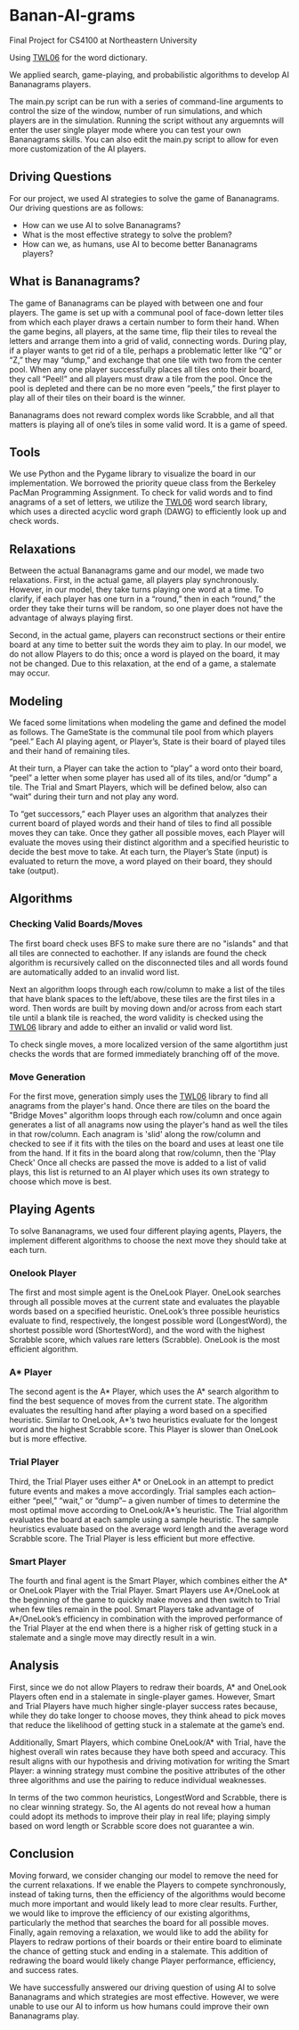 # Banan-AI-grams

Final Project for CS4100 at Northeastern University

Using [TWL06](https://github.com/fogleman/TWL06) for the word dictionary.

We applied search, game-playing, and probabilistic algorithms to develop AI Bananagrams players. 

The main.py script can be run with a series of command-line arguments to control the size of the window, number of run simulations, and which players are in the simulation. Running the script without any arguemnts will enter the user single player mode where you can test your own Bananagrams skills.
You can also edit the main.py script to allow for even more customization of the AI players.

## Driving Questions
For our project, we used AI strategies to solve the game of Bananagrams. Our driving questions are as follows: 
* How can we use AI to solve Bananagrams?
* What is the most effective strategy to solve the problem? 
* How can we, as humans, use AI to become better Bananagrams players? 

## What is Bananagrams? 

The game of Bananagrams can be played with between one and four players. The game is set up with a communal pool of face-down letter tiles from which each player draws a certain number to form their hand. When the game begins, all players, at the same time, flip their tiles to reveal the letters and arrange them into a grid of valid, connecting words. During play, if a player wants to get rid of a tile, perhaps a problematic letter like “Q” or “Z,” they may “dump,” and exchange that one tile with two from the center pool. When any one player successfully places all tiles onto their board, they call “Peel!” and all players must draw a tile from the pool. Once the pool is depleted and there can be no more even “peels,” the first player to play all of their tiles on their board is the winner. 

Bananagrams does not reward complex words like Scrabble, and all that matters is playing all of one’s tiles in some valid word. It is a game of speed. 

## Tools 
We use Python and the Pygame library to visualize the board in our implementation. We borrowed the priority queue class from the Berkeley PacMan Programming Assignment. To check for valid words and to find anagrams of a set of letters, we utilize the [TWL06](https://github.com/fogleman/TWL06) word search library, which uses a directed acyclic word graph (DAWG) to efficiently look up and check words. 

## Relaxations 
Between the actual Bananagrams game and our model, we made two relaxations. 
First, in the actual game, all players play synchronously. However, in our model, they take turns playing one word at a time. To clarify, if each player has one turn in a “round,” then in each “round,” the order they take their turns will be random, so one player does not have the advantage of always playing first. 

Second, in the actual game, players can reconstruct sections or their entire board at any time to better suit the words they aim to play. In our model, we do not allow Players to do this; once a word is played on the board, it may not be changed. Due to this relaxation, at the end of a game, a stalemate may occur. 

## Modeling 
We faced some limitations when modeling the game and defined the model as follows. 
The GameState is the communal tile pool from which players “peel.” Each AI playing agent, or Player’s, State is their board of played tiles and their hand of remaining tiles. 

At their turn, a Player can take the action to “play” a word onto their board, “peel” a letter when some player has used all of its tiles, and/or “dump” a tile. The Trial and Smart Players, which will be defined below, also can “wait” during their turn and not play any word. 

To “get successors,” each Player uses an algorithm that analyzes their current board of played words and their hand of tiles to find all possible moves they can take. Once they gather all possible moves, each Player will evaluate the moves using their distinct algorithm and a specified heuristic to decide the best move to take. At each turn, the Player’s State (input) is evaluated to return the move, a word played on their board, they should take (output). 

## Algorithms

### Checking Valid Boards/Moves
The first board check uses BFS to make sure there are no "islands" and that all tiles are connected to eachother. If any islands are found the check algorithm is recursively called on the disconnected tiles and all words found are automatically added to an invalid word list.

Next an algorithm loops through each row/column to make a list of the tiles that have blank spaces to the left/above, these tiles are the first tiles in a word. Then words are built by moving down and/or across from each start tile until a blank tile is reached, the word validity is checked using the [TWL06](https://github.com/fogleman/TWL06) library and adde to either an invalid or valid word list.

To check single moves, a more localized version of the same algortithm just checks the words that are formed immediately branching off of the move.

### Move Generation
For the first move, generation simply uses the [TWL06](https://github.com/fogleman/TWL06) library to find all anagrams from the player's hand. Once there are tiles on the board the "Bridge Moves" algorithm loops through each row/column and once again generates a list of all anagrams now using the player's hand as well the tiles in that row/column. Each anagram is 'slid' along the row/column and checked to see if it fits with the tiles on the board and uses at least one tile from the hand. If it fits in the board along that row/column, then the 'Play Check' Once all checks are passed the move is added to a list of valid plays, this list is returned to an AI player which uses its own strategy to choose which move is best.

## Playing Agents
To solve Bananagrams, we used four different playing agents, Players, the implement different algorithms to choose the next move they should take at each turn. 

### Onelook Player
The first and most simple agent is the OneLook Player. OneLook searches through all possible moves at the current state and evaluates the playable words based on a specified heuristic. OneLook’s three possible heuristics evaluate to find, respectively, the longest possible word (LongestWord), the shortest possible word (ShortestWord), and the word with the highest Scrabble score, which values rare letters (Scrabble). OneLook is the most efficient algorithm. 

### A* Player
The second agent is the A* Player, which uses the A* search algorithm to find the best sequence of moves from the current state. The algorithm evaluates the resulting hand after playing a word based on a specified heuristic. Similar to OneLook, A*’s two heuristics evaluate for the longest word and the highest Scrabble score. This Player is slower than OneLook but is more effective. 

### Trial Player
Third, the Trial Player uses either A* or OneLook in an attempt to predict future events and makes a move accordingly. Trial samples each action– either “peel,” “wait,” or “dump”– a given number of times to determine the most optimal move according to OneLook/A*’s heuristic. The Trial algorithm evaluates the board at each sample using a sample heuristic. The sample heuristics evaluate based on the average word length and the average word Scrabble score. The Trial Player is less efficient but more effective. 

### Smart Player
The fourth and final agent is the Smart Player, which combines either the A* or OneLook Player with the Trial Player. Smart Players use A*/OneLook at the beginning of the game to quickly make moves and then switch to Trial when few tiles remain in the pool. Smart Players take advantage of A*/OneLook’s efficiency in combination with the improved performance of the Trial Player at the end when there is a higher risk of getting stuck in a stalemate and a single move may directly result in a win. 

## Analysis 
First, since we do not allow Players to redraw their boards, A* and OneLook Players often end in a stalemate in single-player games. However, Smart and Trial Players have much higher single-player success rates because, while they do take longer to choose moves, they think ahead to pick moves that reduce the likelihood of getting stuck in a stalemate at the game’s end. 

Additionally, Smart Players, which combine OneLook/A* with Trial, have the highest overall win rates because they have both speed and accuracy. This result aligns with our hypothesis and driving motivation for writing the Smart Player: a winning strategy must combine the positive attributes of the other three algorithms and use the pairing to reduce individual weaknesses. 

In terms of the two common heuristics, LongestWord and Scrabble, there is no clear winning strategy. So, the AI agents do not reveal how a human could adopt its methods to improve their play in real life; playing simply based on word length or Scrabble score does not guarantee a win. 

## Conclusion
Moving forward, we consider changing our model to remove the need for the current relaxations. If we enable the Players to compete synchronously, instead of taking turns, then the efficiency of the algorithms would become much more important and would likely lead to more clear results. Further, we would like to improve the efficiency of our existing algorithms, particularly the method that searches the board for all possible moves. Finally, again removing a relaxation, we would like to add the ability for Players to redraw portions of their boards or their entire board to eliminate the chance of getting stuck and ending in a stalemate. This addition of redrawing the board would likely change Player performance, efficiency, and success rates. 

We have successfully answered our driving question of using AI to solve Bananagrams and which strategies are most effective. However, we were unable to use our AI to inform us how humans could improve their own Bananagrams play. 
